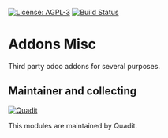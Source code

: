 [![License: AGPL-3](https://img.shields.io/badge/licence-AGPL--3-blue.svg)](http://www.gnu.org/licenses/agpl-3.0-standalone.html)
[![Build Status](https://travis-ci.org/quadit/addons-quadit.svg?branch=8.0)](https://travis-ci.org/quadit/addons-quadit)


Addons Misc
==========

Third party odoo addons for several purposes.

Maintainer and collecting
----------

[![Quadit](https://pbs.twimg.com/profile_images/942255530021609472/tB1otoX7_400x400.jpg)](https://www.quadit.mx)

This modules are maintained by Quadit.